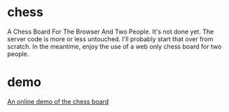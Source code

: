 # chess
A Chess Board For The Browser And Two People. It's not done yet. The server code is more or less untouched. I'll probably start that over from scratch. In the meantime, enjoy the use of a web only chess board for two people.

# demo
[An online demo of the chess board](https://thwee-alchemist.github.io/chess/)
